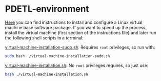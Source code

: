 # PDETL-environment

[Here](virtual-machine-installation.md) you can find instructions to install and configure a Linux virtual machine base software package. 
If you want to speed up the process, install the virtual machine (first section of the instructions file) and later run the following shell scripts in a terminal:

[virtual-machine-installation-sudo.sh](virtual-machine-installation-sudo.sh): 
Requires `root` privileges, so run with:
```sh
sudo bash ./virtual-machine-installation-sudo.sh
```

[virtual-machine-installation.sh](virtual-machine-installation.sh): 
No `root` privileges requires, so just use:
```sh
bash ./virtual-machine-installation.sh
```